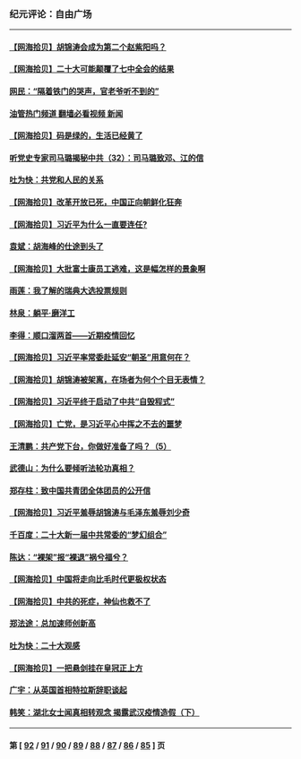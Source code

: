 ### 纪元评论：自由广场
---
#### [【网海拾贝】胡锦涛会成为第二个赵紫阳吗？](../../pages/nsc993/n13861625.md?11090330) 
#### [【网海拾贝】二十大可能颠覆了七中全会的结果](../../pages/nsc993/n13861040.md?11090330) 
#### [网民：“隔着铁门的哭声，官老爷听不到的”](../../pages/nsc993/n13860900.md?11090330) 
#### [油管热门频道 翻墙必看视频 新闻](ok?11090330)
#### [【网海拾贝】码是绿的，生活已经黄了](../../pages/nsc993/n13860405.md?11090330) 
#### [听党史专家司马璐揭秘中共（32）：司马璐致邓、江的信](../../pages/nsc993/n13860416.md?11090330) 
#### [吐为快：共党和人民的关系](../../pages/nsc993/n13859896.md?11090330) 
#### [【网海拾贝】改革开放已死，中国正向朝鲜化狂奔](../../pages/nsc993/n13859889.md?11090330) 
#### [【网海拾贝】习近平为什么一直要连任?](../../pages/nsc993/n13858968.md?11090330) 
#### [袁斌：胡海峰的仕途到头了](../../pages/nsc993/n13857453.md?11090330) 
#### [【网海拾贝】大批富士康员工逃难，这是幅怎样的景象啊](../../pages/nsc993/n13856937.md?11090330) 
#### [雨莲：我了解的瑞典大选投票规则](../../pages/nsc993/n13856085.md?11090330) 
#### [林泉：躺平·磨洋工](../../pages/nsc993/n13856111.md?11090330) 
#### [李得：顺口溜两首——近期疫情回忆](../../pages/nsc993/n13856105.md?11090330) 
#### [【网海拾贝】习近平率常委赴延安“朝圣”用意何在？](../../pages/nsc993/n13855969.md?11090330) 
#### [【网海拾贝】胡锦涛被架离，在场者为何个个目无表情？](../../pages/nsc993/n13855661.md?11090330) 
#### [【网海拾贝】习近平终于启动了中共“自毁程式”](../../pages/nsc993/n13855241.md?11090330) 
#### [【网海拾贝】亡党，是习近平心中挥之不去的噩梦](../../pages/nsc993/n13854204.md?11090330) 
#### [王清鹏：共产党下台，你做好准备了吗？（5）](../../pages/nsc993/n13853768.md?11090330) 
#### [武德山：为什么要倾听法轮功真相？](../../pages/nsc993/n13853119.md?11090330) 
#### [郑存柱：致中国共青团全体团员的公开信](../../pages/nsc993/n13852864.md?11090330) 
#### [【网海拾贝】习近平羞辱胡锦涛与毛泽东羞辱刘少奇](../../pages/nsc993/n13852778.md?11090330) 
#### [千百度：二十大新一届中共常委的“梦幻组合”](../../pages/nsc993/n13852328.md?11090330) 
#### [陈达：“裸架”报“裸退”祸兮福兮？](../../pages/nsc993/n13852366.md?11090330) 
#### [【网海拾贝】中国将走向比毛时代更极权状态](../../pages/nsc993/n13851715.md?11090330) 
#### [【网海拾贝】中共的死症，神仙也救不了](../../pages/nsc993/n13851413.md?11090330) 
#### [郑法途：总加速师创新高](../../pages/nsc993/n13851576.md?11090330) 
#### [吐为快：二十大观感](../../pages/nsc993/n13851456.md?11090330) 
#### [【网海拾贝】一把悬剑挂在皇冠正上方](../../pages/nsc993/n13851183.md?11090330) 
#### [广宇：从英国首相特拉斯辞职谈起](../../pages/nsc993/n13850804.md?11090330) 
#### [韩笑：湖北女士闻真相转观念 揭露武汉疫情造假（下）](../../pages/nsc993/n13850769.md?11090330) 

---
#### 第 [ [92](./92.md?11090330) / [91](./91.md?11090330) / [90](./90.md?11090330) / [89](./89.md?11090330) / [88](./88.md?11090330) / [87](./87.md?11090330) / [86](./86.md?11090330) / [85](./85.md?11090330) ] 页
